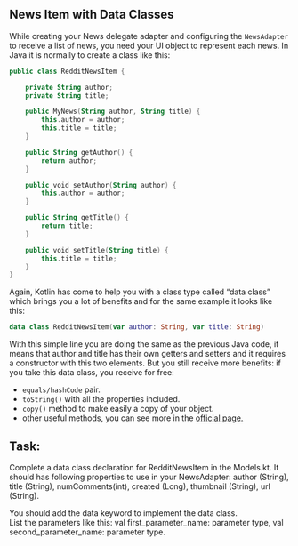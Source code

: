 News Item with Data Classes
---------------------------

While creating your News delegate adapter and configuring the `NewsAdapter` to receive a list of news, you need your UI object to represent each news. In Java it is normally to create a class like this:


```kotlin
public class RedditNewsItem {

    private String author;
    private String title;

    public MyNews(String author, String title) {
        this.author = author;
        this.title = title;
    }

    public String getAuthor() {
        return author;
    }

    public void setAuthor(String author) {
        this.author = author;
    }

    public String getTitle() {
        return title;
    }

    public void setTitle(String title) {
        this.title = title;
    }
}
```      
Again, Kotlin has come to help you with a class type called “data class” which brings you a lot of benefits and for the same example it looks like this:


```kotlin
data class RedditNewsItem(var author: String, var title: String)
```      
With this simple line you are doing the same as the previous Java code, it means that author and title has their own getters and setters and it requires a constructor with this two elements. But you still receive more benefits: if you take this data class, you receive for free:

* `equals/hashCode` pair.
* `toString()` with all the properties included.
* `copy()` method to make easily a copy of your object.
* other useful methods, you can see more in the [official page.](https://kotlinlang.org/docs/reference/data-classes.html)

Task:
-----

Complete a data class declaration for RedditNewsItem in the Models.kt. It should has following properties to use in your NewsAdapter: author (String), title (String), numComments(int), created (Long), thumbnail (String), url (String).

  
<div class='hint'>You should add the data keyword to implement the data class.</div>
<div class='hint'>List the parameters like this: val first_parameter_name: parameter type, val second_parameter_name: parameter type.</div>
